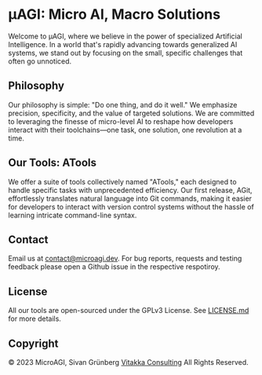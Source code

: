
# µAGI: Micro AI, Macro Solutions

Welcome to µAGI, where we believe in the power of specialized Artificial Intelligence. In a world that's rapidly advancing towards generalized AI systems, we stand out by focusing on the small, specific challenges that often go unnoticed.

## Philosophy

Our philosophy is simple: "Do one thing, and do it well." We emphasize precision, specificity, and the value of targeted solutions. We are committed to leveraging the finesse of micro-level AI to reshape how developers interact with their toolchains—one task, one solution, one revolution at a time.



## Our Tools: ATools

We offer a suite of tools collectively named "ATools," each designed to handle specific tasks with unprecedented efficiency. Our first release, AGit, effortlessly translates natural language into Git commands, making it easier for developers to interact with version control systems without the hassle of learning intricate command-line syntax.

## Contact

Email us at [contact@microagi.dev](mailto:contact@microagi.dev). For bug reports, requests and testing feedback please open a Github issue in the respective respotiroy.

## License

All our tools are open-sourced under the GPLv3 License. See [LICENSE.md](https://github.com/microagi/.github/blob/main/LICENSE) for more details.

## Copyright

© 2023 MicroAGI, Sivan Grünberg [Vitakka Consulting](https://vitakka.co) All Rights Reserved.

